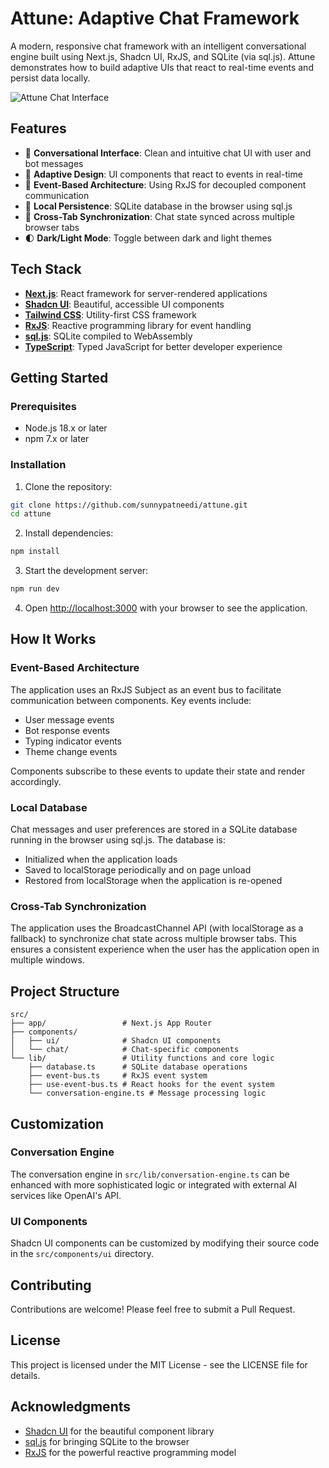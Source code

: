 # Attune: Adaptive Chat Framework

A modern, responsive chat framework with an intelligent conversational engine built using Next.js, Shadcn UI, RxJS, and SQLite (via sql.js). Attune demonstrates how to build adaptive UIs that react to real-time events and persist data locally.

![Attune Chat Interface](https://github.com/sunnypatneedi/attune/raw/main/public/screenshots/attune-interface.png)

## Features

- 💬 **Conversational Interface**: Clean and intuitive chat UI with user and bot messages
- 🎨 **Adaptive Design**: UI components that react to events in real-time
- 🔄 **Event-Based Architecture**: Using RxJS for decoupled component communication
- 💾 **Local Persistence**: SQLite database in the browser using sql.js
- 🔄 **Cross-Tab Synchronization**: Chat state synced across multiple browser tabs
- 🌓 **Dark/Light Mode**: Toggle between dark and light themes

## Tech Stack

- **[Next.js](https://nextjs.org)**: React framework for server-rendered applications
- **[Shadcn UI](https://ui.shadcn.com)**: Beautiful, accessible UI components
- **[Tailwind CSS](https://tailwindcss.com)**: Utility-first CSS framework
- **[RxJS](https://rxjs.dev)**: Reactive programming library for event handling
- **[sql.js](https://github.com/sql-js/sql.js)**: SQLite compiled to WebAssembly
- **[TypeScript](https://www.typescriptlang.org)**: Typed JavaScript for better developer experience

## Getting Started

### Prerequisites

- Node.js 18.x or later
- npm 7.x or later

### Installation

1. Clone the repository:

```bash
git clone https://github.com/sunnypatneedi/attune.git
cd attune
```

2. Install dependencies:

```bash
npm install
```

3. Start the development server:

```bash
npm run dev
```

4. Open [http://localhost:3000](http://localhost:3000) with your browser to see the application.

## How It Works

### Event-Based Architecture

The application uses an RxJS Subject as an event bus to facilitate communication between components. Key events include:

- User message events
- Bot response events
- Typing indicator events
- Theme change events

Components subscribe to these events to update their state and render accordingly.

### Local Database

Chat messages and user preferences are stored in a SQLite database running in the browser using sql.js. The database is:

- Initialized when the application loads
- Saved to localStorage periodically and on page unload
- Restored from localStorage when the application is re-opened

### Cross-Tab Synchronization

The application uses the BroadcastChannel API (with localStorage as a fallback) to synchronize chat state across multiple browser tabs. This ensures a consistent experience when the user has the application open in multiple windows.

## Project Structure

```
src/
├── app/                 # Next.js App Router
├── components/
│   ├── ui/              # Shadcn UI components
│   └── chat/            # Chat-specific components
└── lib/                 # Utility functions and core logic
    ├── database.ts      # SQLite database operations
    ├── event-bus.ts     # RxJS event system
    ├── use-event-bus.ts # React hooks for the event system
    └── conversation-engine.ts # Message processing logic
```

## Customization

### Conversation Engine

The conversation engine in `src/lib/conversation-engine.ts` can be enhanced with more sophisticated logic or integrated with external AI services like OpenAI's API.

### UI Components

Shadcn UI components can be customized by modifying their source code in the `src/components/ui` directory.

## Contributing

Contributions are welcome! Please feel free to submit a Pull Request.

## License

This project is licensed under the MIT License - see the LICENSE file for details.

## Acknowledgments

- [Shadcn UI](https://ui.shadcn.com) for the beautiful component library
- [sql.js](https://github.com/sql-js/sql.js) for bringing SQLite to the browser
- [RxJS](https://rxjs.dev) for the powerful reactive programming model

